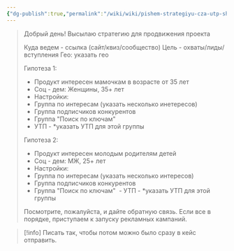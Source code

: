 ```yaml
---
{"dg-publish":true,"permalink":"/wiki/wiki/pishem-strategiyu-cza-utp-shablon-kak-pokazat-zakazchiku-a-potom-otpravit-v-kejs/"}
---
```


> Добрый день! Высылаю стратегию для продвижения проекта
> 
> Куда ведем - ссылка (сайт/квиз/сообщество)
> Цель - охваты/лиды/вступления
> Гео: указать гео
> 
> Гипотеза 1: 
> - Продукт интересен мамочкам в возрасте от 35 лет
> - Соц - дем: Женщины, 35+ лет
> - Настройки:
> - Группа по интересам (указать несколько инетересов)
> - Группа подписчиков конкурентов 
> - Группа "Поиск по ключам"
> - УТП - *указать УТП для этой группы 
> 
> Гипотеза 2: 
> - Продукт интересен молодым родителям детей
> - Соц - дем: МЖ, 25+ лет
> - Настройки:
> - Группа по интересам (указать несколько интересов)
> - Группа подписчиков конкурентов 
> - Группа "Поиск по ключам"
>  - УТП - *указать УТП для этой группы 
> 
> Посмотрите, пожалуйста, и дайте обратную связь. Если все в порядке, приступаем к запуску рекламных кампаний.


> [!info]
> Писать так, чтобы потом можно было сразу в кейс отправить.